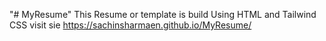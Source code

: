 "# MyResume" 
This Resume or template is build Using HTML and Tailwind CSS
visit sie https://sachinsharmaen.github.io/MyResume/
